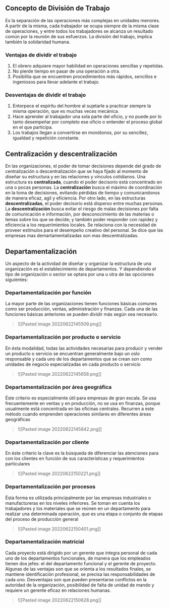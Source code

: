 ## Concepto de División de Trabajo
Es la separación de las operaciones más complejas en unidades menores. A partir de la misma, cada trabajador se ocupa siempre de la misma clase de operaciones, y entre todos los trabajadores se alcanza un resultado común por la reunión de sus esfuerzos. La división del trabajo, implica también la solidaridad humana.

### Ventajas de dividir el trabajo
1. El obrero adquiere mayor habilidad en operaciones sencillas y repetidas.
2. No pierde tiempo en pasar de una operación a otra.
3. Posibilita que se encuentren procedimientos más rápidos, sencillos e ingeniosos para llevar adelante el trabajo.

### Desventajas de dividir el trabajo
1. Entorpece el espíritu del hombre al sujetarle a practicar siempre la misma operación, que es muchas veces mecánica.
2. Hace aprender al trabajador una sola parte del oficio, y no puede por lo tanto desempeñar por completo ese oficio o entender el proceso global en el que participa.
3. Los trabajos llegan a convertirse en monótonos, por su sencillez, igualdad y repetición constante.

## Centralización y descentralización
En las organizaciones, el poder de tomar decisiones depende del grado de centralización o descentralización que se haya fijado al momento de diseñar su estructura y en las relaciones y vínculos cotidianos.
Una estructura es **centralizada**, cuando el poder decisorio está concentrado en una o pocas personas. La **centralización** busca el máximo de coordinación en la toma de decisiones, evitando pérdidas de tiempo y comunicandonos de manera eficaz, agil y eficiencia. 
Por otro lado, en las estructuras **descentralizadas**, el poder decisorio está disperso entre muchas personas. La **descentralización** busca evitar el riesgo de malas decisiones por falta de comunicación e información, por desconocimiento de las materias o temas sobre los que se decide; y también poder responder con rapidez y eficiencia a los requerimientos locales. Se relaciona con la necesidad de proveer estímulos para el desempeño creativo del personal. Se dice que las empresas mas demartamentalizadas son mas descentralizadas.

## Departamentalización
Un aspecto de la actividad de diseñar y organizar la estructura de una organización es el establecimiento de departamentos. Y dependiendo el tipo de organización o sector se optara por una u otra de las opcciones siguientes:

### Departamentalización por función
La mayor parte de las organizaciones tienen funciones básicas comunes como ser producción, ventas, administración y finanzas.
Cada una de las funciones básicas anteriores se pueden dividir más según sea necesario.

> ![[Pasted image 20220622145509.png]]

### Departamentalización por producto o servicio
En ésta modalidad, todas las actividades necesarias para producir y vender un producto o servicio se encuentran generalmente bajo un oslo responsable y cada uno de los departamentos que se crean son como unidades de negocio especializadas en cada producto o servicio

> ![[Pasted image 20220622145658.png]]

### Departamentalización por área geográfica
Éste criterio es especialmente útil para empresas de gran escala. Se usa frecuentemente en ventas y en producción, no se usa en finanzas, porque usualmente está concentrada en las oficinas centrales. Recurren a este método cuando emprenden operaciones similares en diferentes áreas geográficas

> ![[Pasted image 20220622145842.png]]

### Departamentalización por cliente
En éste criterio la clave es la búsqueda de diferenciar las atenciones para con los clientes en función de sus características y requerimientos particulares

> ![[Pasted image 20220622150221.png]]

### Departamentalización por procesos
Ésta forma es utilizada principalmente por las empresas industriales o manufactureras en los niveles inferiores. Se toman en cuenta los trabajadores y los materiales que se reúnen en un departamento para realizar una determinada operación, que es una etapa o conjunto de etapas del proceso de producción general

> ![[Pasted image 20220622150401.png]]

### Departamentalización matricial
Cada proyecto está dirigido por un gerente que integra personal de cada uno de los departamentos funcionales, de manera que los empleados tienen dos jefes: el del departamento funcional y el gerente de proyecto.
Algunas de las ventajas son que se orienta a los resultados finales, se mantiene identificación profesional, se precisa las responsabilidades de cada uno.
Desventajas son que pueden presentarse conflictos en la autoridad de la organización, posibilidad de falta de unidad de mando y requiere un gerente eficaz en relaciones humanas.

> ![[Pasted image 20220622150628.png]]